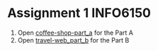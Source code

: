 # Assignment 1 INFO6150

1. Open [coffee-shop-part_a](coffee-shop-part_a) for the Part A
2. Open [travel-web_part_b](travel-web_part_b) for the Part B

